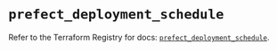 # `prefect_deployment_schedule`

Refer to the Terraform Registry for docs: [`prefect_deployment_schedule`](https://registry.terraform.io/providers/prefecthq/prefect/2.89.0/docs/resources/deployment_schedule).
